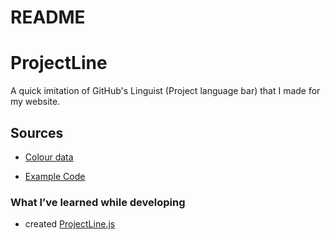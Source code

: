 # README

# ProjectLine

A quick imitation of GitHub's Linguist (Project language bar) that I made for my website.

## Sources

- [Colour data](https://raw.githubusercontent.com/ozh/github-colors/master/colors.json)

- [Example Code](https://medium.com/@bruno.raljic/animated-multi-part-progress-bar-made-from-scratch-with-reactjs-and-css-9c1d6a4dbef7)

### What I’ve learned while developing

- created [ProjectLine.js](https://github.com/luke-st/ProjectLine)